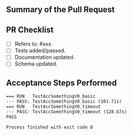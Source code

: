 ## Summary of the Pull Request


## PR Checklist

* [ ] Refers to: #xxx
* [ ] Tests added/passed.
* [ ] Documentation updated.
* [ ] Schema updated.

## Acceptance Steps Performed

```
=== RUN   TestAccSomethingV0_basic
--- PASS: TestAccSomethingV0_basic (101.71s)
=== RUN   TestAccSomethingV0_timeout
--- PASS: TestAccSomethingV0_timeout (128.67s)
PASS

Process finished with exit code 0
```

